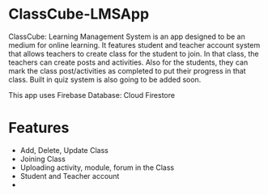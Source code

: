 # ClassCube-LMSApp

ClassCube: Learning Management System is an app designed to be an medium for online learning.
It features student and teacher account system that allows teachers to create class for the student to join. In that class, the teachers can create posts and activities. 
Also for the students, they can mark the class post/activities as completed to put their progress in that class. Built in quiz system is also going to be added soon.

This app uses Firebase Database: Cloud Firestore

# Features
  - Add, Delete, Update Class
  - Joining Class
  - Uploading activity, module, forum in the Class
  - Student and Teacher account
  - 
